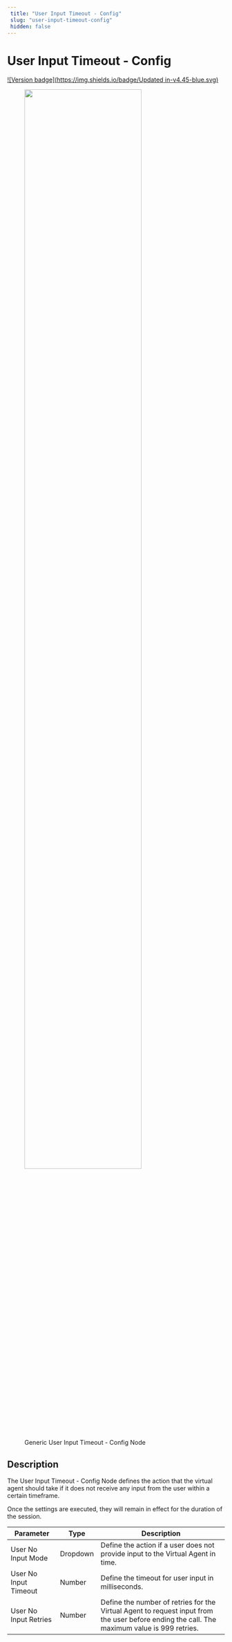 ```yaml
---
 title: "User Input Timeout - Config" 
 slug: "user-input-timeout-config" 
 hidden: false 
---
```


# User Input Timeout - Config

[![Version badge](https://img.shields.io/badge/Updated in-v4.45-blue.svg)](../../../release-notes/4.45.md)

<figure>
  <img class="image-center" src="{{config.site_url}}ai/flow-nodes/generic-voice-nodes/images/user-input-timeout-config.png" width="80%" />
  <figcaption>Generic User Input Timeout - Config Node</figcaption>
</figure>

## Description

<div class="divider"></div>

The User Input Timeout - Config Node defines the action that the virtual agent should take if it does not receive any input from the user within a certain timeframe. 

Once the settings are executed, they will remain in effect for the duration of the session.

| Parameter             | Type     | Description                                                                                                                                 |
|-----------------------|----------|---------------------------------------------------------------------------------------------------------------------------------------------|
| User No Input Mode    | Dropdown | Define the action if a user does not provide input to the Virtual Agent in time.                                                            |
| User No Input Timeout | Number   | Define the timeout for user input in  milliseconds.                                                                                       |
| User No Input Retries | Number   | Define the number of retries for the Virtual Agent to request input from the user before ending the call. The maximum value is 999 retries. |